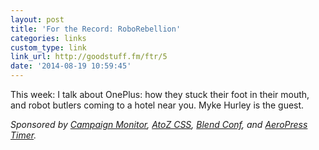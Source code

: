 ```yaml
---
layout: post
title: 'For the Record: RoboRebellion'
categories: links
custom_type: link
link_url: http://goodstuff.fm/ftr/5
date: '2014-08-19 10:59:45'
---
```

This week: I talk about OnePlus: how they stuck their foot in their mouth, and robot butlers coming to a hotel near you. Myke Hurley is the guest.

*Sponsored by [Campaign Monitor](http://www.campaignmonitor.com/), [AtoZ CSS](http://atozcss.com/), [Blend Conf](http://www.blendconf.com/), and [AeroPress Timer](http://aeropresstimer.com/).*